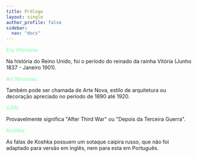 ```yaml
---
title: Prólogo
layout: single
author_profile: false
sidebar:
  nav: "docs"
---
```


<p style="color:#82faaa">Era Vitoriana:</p> Na história do Reino Unido, foi o período do reinado da rainha Vitória (Junho 1837 - Janeiro 1901).

<p style="color:#82faaa">Art Nouveau:</p> Também pode ser chamada de Arte Nova, estilo de arquitetura ou decoração apreciado no período de 1890 até 1920.

<p style="color:#82faaa">A3W:</p> Provavelmente significa "After Third War" ou "Depois da Terceira Guerra".


<p style="color:#82faaa">Koshka:</p> As falas de Koshka possuem um sotaque caipira russo, que não foi adaptado para versão em inglês, nem para esta em Português.
